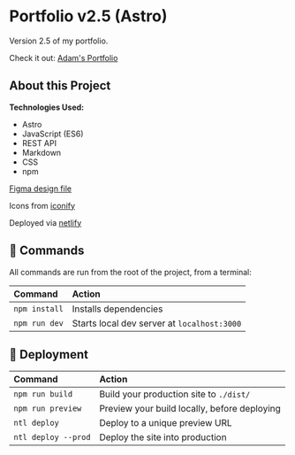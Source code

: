 # Portfolio v2.5 (Astro)

Version 2.5 of my portfolio.

Check it out: [Adam's Portfolio](https://adamgonzales.netlify.app/)

## About this Project

**Technologies Used:**

- Astro
- JavaScript (ES6)
- REST API
- Markdown
  <!-- - localStorage -->
- CSS
- npm

<!-- Colors and combinations returned via JSON API [Color Picker API](https://www.thecolorapi.com/) -->

[Figma design file](https://www.figma.com/file/uMRRCvFNkalcPhBOtRyqXX/Portfolio-v2.5?node-id=2%3A3)

Icons from [iconify](https://icon-sets.iconify.design/)

Deployed via [netlify](https://www.netlify.com/)

## 🧞 Commands

All commands are run from the root of the project, from a terminal:

| Command       | Action                                      |
| :------------ | :------------------------------------------ |
| `npm install` | Installs dependencies                       |
| `npm run dev` | Starts local dev server at `localhost:3000` |

## 🚀 Deployment

| Command             | Action                                       |
| :------------------ | :------------------------------------------- |
| `npm run build`     | Build your production site to `./dist/`      |
| `npm run preview`   | Preview your build locally, before deploying |
| `ntl deploy`        | Deploy to a unique preview URL               |
| `ntl deploy --prod` | Deploy the site into production              |
